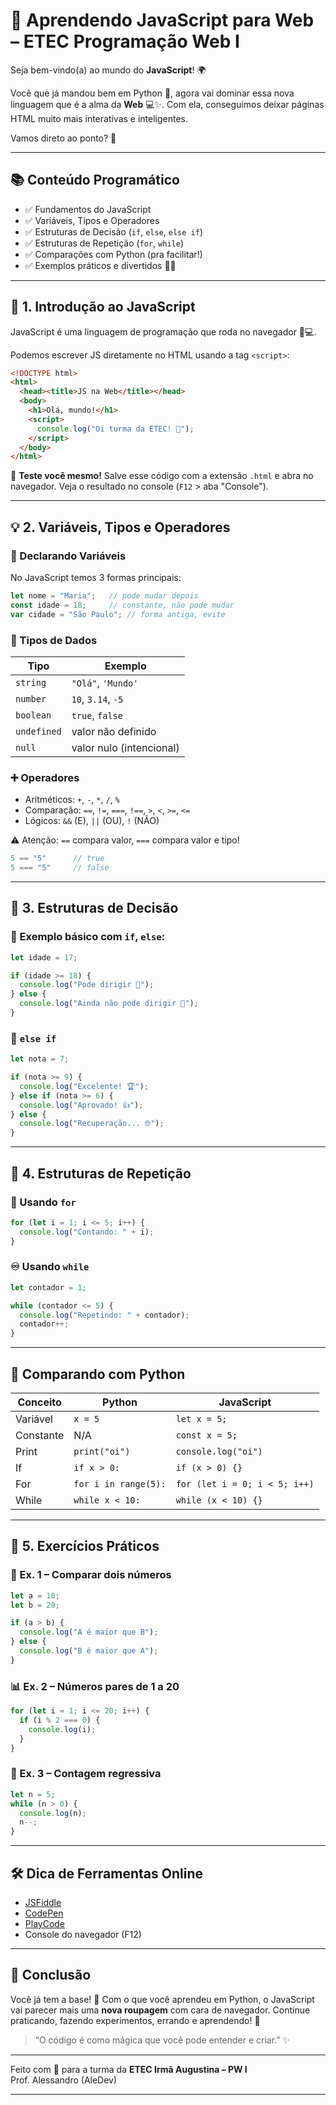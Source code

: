 
# 🧠 Aprendendo JavaScript para Web – ETEC Programação Web I

Seja bem-vindo(a) ao mundo do **JavaScript**! 🌍

Você que já mandou bem em Python 🐍, agora vai dominar essa nova linguagem que é a alma da **Web** 💻✨. Com ela, conseguimos deixar páginas HTML muito mais interativas e inteligentes.

Vamos direto ao ponto? 🚀

---

## 📚 Conteúdo Programático

- ✅ Fundamentos do JavaScript
- ✅ Variáveis, Tipos e Operadores
- ✅ Estruturas de Decisão (`if`, `else`, `else if`)
- ✅ Estruturas de Repetição (`for`, `while`)
- ✅ Comparações com Python (pra facilitar!)
- ✅ Exemplos práticos e divertidos 🤹‍♂️

---

## 🔰 1. Introdução ao JavaScript

JavaScript é uma linguagem de programação que roda no navegador 🧠💻.

Podemos escrever JS diretamente no HTML usando a tag `<script>`:

```html
<!DOCTYPE html>
<html>
  <head><title>JS na Web</title></head>
  <body>
    <h1>Olá, mundo!</h1>
    <script>
      console.log("Oi turma da ETEC! 👋");
    </script>
  </body>
</html>
```

🧪 **Teste você mesmo!** Salve esse código com a extensão `.html` e abra no navegador. Veja o resultado no console (`F12` > aba "Console").

---

## 💡 2. Variáveis, Tipos e Operadores

### 🧺 Declarando Variáveis

No JavaScript temos 3 formas principais:

```js
let nome = "Maria";   // pode mudar depois
const idade = 18;     // constante, não pode mudar
var cidade = "São Paulo"; // forma antiga, evite
```

### 🧠 Tipos de Dados

| Tipo        | Exemplo               |
|-------------|------------------------|
| `string`    | `"Olá"`, `'Mundo'`     |
| `number`    | `10`, `3.14`, `-5`     |
| `boolean`   | `true`, `false`        |
| `undefined` | valor não definido     |
| `null`      | valor nulo (intencional)|

### ➕ Operadores

- Aritméticos: `+`, `-`, `*`, `/`, `%`
- Comparação: `==`, `!=`, `===`, `!==`, `>`, `<`, `>=`, `<=`
- Lógicos: `&&` (E), `||` (OU), `!` (NÃO)

⚠️ Atenção: `==` compara valor, `===` compara valor e tipo!

```js
5 == "5"      // true
5 === "5"     // false
```

---

## 🤔 3. Estruturas de Decisão

### 🧾 Exemplo básico com `if`, `else`:

```js
let idade = 17;

if (idade >= 18) {
  console.log("Pode dirigir 🚗");
} else {
  console.log("Ainda não pode dirigir 🛴");
}
```

### 🔄 `else if`

```js
let nota = 7;

if (nota >= 9) {
  console.log("Excelente! 🏆");
} else if (nota >= 6) {
  console.log("Aprovado! 👍");
} else {
  console.log("Recuperação... 🤓");
}
```

---

## 🔁 4. Estruturas de Repetição

### 🔂 Usando `for`

```js
for (let i = 1; i <= 5; i++) {
  console.log("Contando: " + i);
}
```

### ♾️ Usando `while`

```js
let contador = 1;

while (contador <= 5) {
  console.log("Repetindo: " + contador);
  contador++;
}
```

---

## 🐍 Comparando com Python

| Conceito     | Python         | JavaScript          |
|--------------|----------------|---------------------|
| Variável     | `x = 5`        | `let x = 5;`        |
| Constante    | N/A            | `const x = 5;`      |
| Print        | `print("oi")`  | `console.log("oi")` |
| If           | `if x > 0:`    | `if (x > 0) {}`     |
| For          | `for i in range(5):` | `for (let i = 0; i < 5; i++)` |
| While        | `while x < 10:` | `while (x < 10) {}` |

---

## 🧪 5. Exercícios Práticos

### 🧮 Ex. 1 – Comparar dois números

```js
let a = 10;
let b = 20;

if (a > b) {
  console.log("A é maior que B");
} else {
  console.log("B é maior que A");
}
```

### 📊 Ex. 2 – Números pares de 1 a 20

```js
for (let i = 1; i <= 20; i++) {
  if (i % 2 === 0) {
    console.log(i);
  }
}
```

### 🔁 Ex. 3 – Contagem regressiva

```js
let n = 5;
while (n > 0) {
  console.log(n);
  n--;
}
```

---

## 🛠️ Dica de Ferramentas Online

- [JSFiddle](https://jsfiddle.net/)
- [CodePen](https://codepen.io/)
- [PlayCode](https://playcode.io/)
- Console do navegador (F12)

---

## 🏁 Conclusão

Você já tem a base! 🧱
Com o que você aprendeu em Python, o JavaScript vai parecer mais uma **nova roupagem** com cara de navegador. Continue praticando, fazendo experimentos, errando e aprendendo! 💪

> “O código é como mágica que você pode entender e criar.” ✨

---

Feito com 💙 para a turma da **ETEC Irmã Augustina – PW I**  
Prof. Alessandro (AleDev)

---
